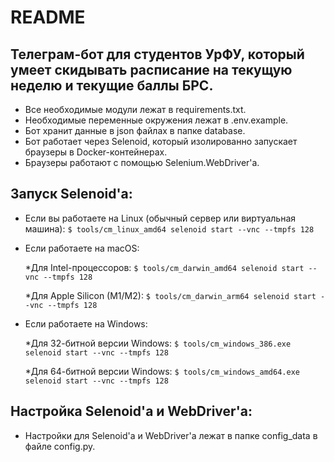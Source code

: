 # README

## Телеграм-бот для студентов УрФУ, который умеет скидывать расписание на текущую неделю и текущие баллы БРС.

- Все необходимые модули лежат в requirements.txt.
- Необходимые переменные окружения лежат в .env.example.
- Бот хранит данные в json файлах в папке database.
- Бот работает через Selenoid, который изолированно запускает браузеры в Docker-контейнерах.
- Браузеры работают с помощью Selenium.WebDriver'а.

## Запуск Selenoid'а:

- Если вы работаете на Linux (обычный сервер или виртуальная машина):
```$ tools/cm_linux_amd64 selenoid start --vnc --tmpfs 128```

- Если работаете на macOS:

  *Для Intel-процессоров: 
```$ tools/cm_darwin_amd64 selenoid start --vnc --tmpfs 128```

  *Для Apple Silicon (M1/M2): 
```$ tools/cm_darwin_arm64 selenoid start --vnc --tmpfs 128```

- Если работаете на Windows:

  *Для 32-битной версии Windows: 
```$ tools/cm_windows_386.exe selenoid start --vnc --tmpfs 128```

  *Для 64-битной версии Windows:
```$ tools/cm_windows_amd64.exe selenoid start --vnc --tmpfs 128```

## Настройка Selenoid'а и WebDriver'а:

- Настройки для Selenoid'а и WebDriver'а лежат в папке config_data в файле config.py.
